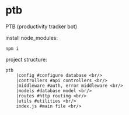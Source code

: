 # ptb
PTB (productivity tracker bot)

install node_modules:
```
npm i
```

project structure:
```
ptb
    |config #configure database <br/> 
    |controllers #api controllers <br/> 
    |middleware #auth, error middleware <br/> 
    |models #database model <br/> 
    |routes #http routing <br/> 
    |utils #utilities <br/> 
    index.js #main file <br/>
```
